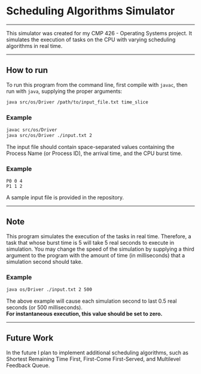 # Scheduling Algorithms Simulator

---

This simulator was created for my CMP 426 - Operating Systems project.
It simulates the execution of tasks on the CPU with varying scheduling 
algorithms in real time.

---
## How to run
To run this program from the command line, first compile with `javac`,
then run with `java`, supplying the proper arguments:

```bash
java src/os/Driver /path/to/input_file.txt time_slice
```


### Example
```bash
javac src/os/Driver
java src/os/Driver ./input.txt 2
```

The input file should contain space-separated values containing the Process Name (or Process ID), the arrival time,
and the CPU burst time.

### Example
```text
P0 0 4
P1 1 2
```
A sample input file is provided in the repository.

---
## Note
This program simulates the execution of the tasks in real time. Therefore, a task that whose burst time
is 5 will take 5 real seconds to execute in simulation. You may change the speed of the simulation by supplying
a third argument to the program with the amount of time (in milliseconds) that a simulation second should take.

### Example  
```bash
java os/Driver ./input.txt 2 500
```

The above example will cause each simulation second to last 0.5 real seconds (or 500 milliseconds).  
**For instantaneous execution, this value should be set to zero.**

---
## Future Work
In the future I plan to implement additional scheduling algorithms, such as Shortest Remaining Time First,
First-Come First-Served, and Multilevel Feedback Queue.
